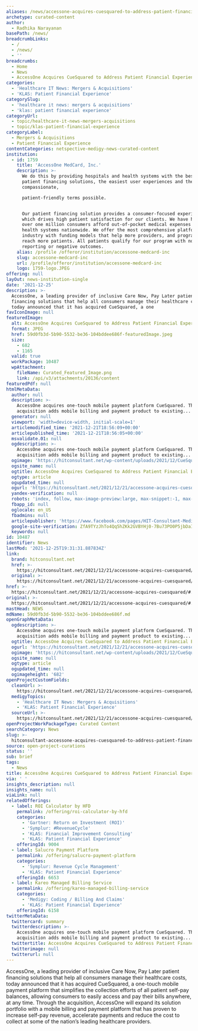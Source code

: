 ```yaml
---
aliases: /news/accessone-acquires-cuesquared-to-address-patient-financial-experience
archetype: curated-content
author:
  - Radhika Narayanan
basePath: /news/
breadcrumbLinks:
  - /
  - /news/
  - ''
breadcrumbs:
  - Home
  - News
  - AccessOne Acquires CueSquared to Address Patient Financial Experience
categories:
  - 'Healthcare IT News: Mergers & Acquisitions'
  - 'KLAS: Patient Financial Experience'
categorySlug:
  - 'healthcare it news: mergers & acquisitions'
  - 'klas: patient financial experience'
categoryUrl:
  - topic/healthcare-it-news-mergers-acquisitions
  - topic/klas-patient-financial-experience
categoryLabel:
  - Mergers & Acquisitions
  - Patient Financial Experience
contentCategories: netspective-medigy-news-curated-content
institution:
  - id: 1759
    title: 'AccessOne MedCard, Inc.'
    description: >-
      We do this by providing hospitals and health systems with the best form of
      patient financing solutions, the easiest user experiences and the most
      compassionate,

      patient-friendly terms possible.


      Our patient financing solution provides a consumer-focused experience
      which drives high patient satisfaction for our clients. We have helped
      over one million consumers afford out-of-pocket medical expenses for
      health systems nationwide. We offer the most comprehensive platform in the
      industry with funding models that help more providers, and programs that
      reach more patients. All patients qualify for our program with no credit
      reporting or negative outcomes.
    alias: /profile /offeror/institution/accessone-medcard-inc
    slug: accessone-medcard-inc
    url: /profile/offeror/institution/accessone-medcard-inc
    logo: 1759-logo.JPEG
offering: null
layOut: news-institution-single
date: '2021-12-25'
description: >-
  AccessOne, a leading provider of inclusive Care Now, Pay Later patient
  financing solutions that help all consumers manage their healthcare costs,
  today announced that it has acquired CueSquared, a one
favIconImage: null
featuredImage:
  alt: AccessOne Acquires CueSquared to Address Patient Financial Experience
  format: JPEG
  href: 59d0fb3d-5b90-5532-be36-104bddee686f-featuredImage.jpeg
  size:
    - 682
    - 1165
  valid: true
  workPackage: 10487
  wpAttachment:
    fileName: Curated_Featured_Image.png
    link: /api/v3/attachments/20136/content
featuredPdf: null
htmlMetaData:
  author: null
  description: >-
    AccessOne acquires one-touch mobile payment platform CueSquared. The
    acquisition adds mobile billing and payment product to existing...
  generator: null
  viewport: 'width=device-width, initial-scale=1'
  articlemodified_time: '2021-12-21T18:56:09+00:00'
  articlepublished_time: '2021-12-21T18:56:05+00:00'
  msvalidate.01: null
  ogdescription: >-
    AccessOne acquires one-touch mobile payment platform CueSquared. The
    acquisition adds mobile billing and payment product to existing...
  ogimage: 'https://hitconsultant.net/wp-content/uploads/2021/12/CueSquared.png'
  ogsite_name: null
  ogtitle: AccessOne Acquires CueSquared to Address Patient Financial Experience
  ogtype: article
  ogupdated_time: null
  ogurl: 'https://hitconsultant.net/2021/12/21/accessone-acquires-cuesquared/'
  yandex-verification: null
  robots: 'index, follow, max-image-preview:large, max-snippet:-1, max-video-preview:-1'
  fbapp_id: null
  oglocale: en_US
  fbadmins: null
  articlepublisher: 'https://www.facebook.com/pages/HIT-Consultant-Media/302199219847409'
  google-site-verification: ZfA9TYzJhTo4Qq5hZKk2GVBYHj0-7Bu73PO0P5jbDaI
  keywords: null
id: 10487
identifier: News
lastMod: '2021-12-25T19:31:31.887834Z'
link:
  brand: hitconsultant.net
  href: >-
    https://hitconsultant.net/2021/12/21/accessone-acquires-cuesquared/#.YcdvpGjP1PY
  original: >-
    https://hitconsultant.net/2021/12/21/accessone-acquires-cuesquared/#.YcdvpGjP1PY
href: >-
  https://hitconsultant.net/2021/12/21/accessone-acquires-cuesquared/#.YcdvpGjP1PY
original: >-
  https://hitconsultant.net/2021/12/21/accessone-acquires-cuesquared/#.YcdvpGjP1PY
mastHead: NEWS
mdName: 59d0fb3d-5b90-5532-be36-104bddee686f.md
openGraphMetaData:
  ogdescription: >-
    AccessOne acquires one-touch mobile payment platform CueSquared. The
    acquisition adds mobile billing and payment product to existing...
  ogtitle: AccessOne Acquires CueSquared to Address Patient Financial Experience
  ogurl: 'https://hitconsultant.net/2021/12/21/accessone-acquires-cuesquared/'
  ogimage: 'https://hitconsultant.net/wp-content/uploads/2021/12/CueSquared.png'
  ogsite_name: null
  ogtype: article
  ogupdated_time: null
  ogimageheight: '682'
openProjectCustomFields:
  cleanUrl: >-
    https://hitconsultant.net/2021/12/21/accessone-acquires-cuesquared/#.YcdvpGjP1PY
  medigyTopics:
    - 'Healthcare IT News: Mergers & Acquisitions'
    - 'KLAS: Patient Financial Experience'
  sourceUrl: >-
    https://hitconsultant.net/2021/12/21/accessone-acquires-cuesquared/#.YcdvpGjP1PY
openProjectWorkPackageType: Curated Content
searchCategory: News
slug: >-
  hitconsultant-accessone-acquires-cuesquared-to-address-patient-financial-experience
source: open-project-curations
status: ''
sub: brief
tags:
  - News
title: AccessOne Acquires CueSquared to Address Patient Financial Experience
via: ' '
insights_description: null
insights_name: null
viaLink: null
relatedOfferings:
  - label: ROI Calculator by HFD
    permalink: /offering/roi-calculator-by-hfd
    categories:
      - 'Gartner: Return on Investment (ROI)'
      - 'Symplur: #RevenueCycle'
      - 'KLAS: Financial Improvement Consulting'
      - 'KLAS: Patient Financial Experience'
    offeringId: 9004
  - label: Salucro Payment Platform
    permalink: /offering/salucro-payment-platform
    categories:
      - 'Symplur: Revenue Cycle Management'
      - 'KLAS: Patient Financial Experience'
    offeringId: 6653
  - label: Kareo Managed Billing Service
    permalink: /offering/kareo-managed-billing-service
    categories:
      - 'Medigy: Coding / Billing And Claims'
      - 'KLAS: Patient Financial Experience'
    offeringId: 6158
twitterMetaData:
  twittercard: summary
  twitterdescription: >-
    AccessOne acquires one-touch mobile payment platform CueSquared. The
    acquisition adds mobile billing and payment product to existing...
  twittertitle: AccessOne Acquires CueSquared to Address Patient Financial Experience
  twitterimage: null
  twitterurl: null
---
```

<p>AccessOne, a leading provider of inclusive Care Now, Pay Later patient financing solutions that help all consumers manage their healthcare costs, today announced that it has acquired CueSquared, a one-touch mobile payment platform that simplifies the collection efforts of all patient self-pay balances, allowing consumers to easily access and pay their bills anywhere, at any time.
Through the acquisition, AccessOne will expand its solution portfolio with a mobile billing and payment platform that has proven to increase self-pay revenue, accelerate payments and reduce the cost to collect at some of the nation’s leading healthcare providers.</p>